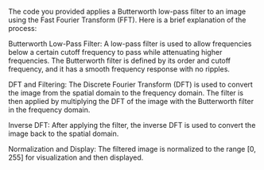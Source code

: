 The code you provided applies a Butterworth low-pass filter to an image using the Fast Fourier Transform (FFT). Here is a brief explanation of the process:

Butterworth Low-Pass Filter: A low-pass filter is used to allow frequencies below a certain cutoff frequency to pass while attenuating higher frequencies. 
The Butterworth filter is defined by its order and cutoff frequency, and it has a smooth frequency response with no ripples.

DFT and Filtering: The Discrete Fourier Transform (DFT) is used to convert the image from the spatial domain to the frequency domain.
The filter is then applied by multiplying the DFT of the image with the Butterworth filter in the frequency domain.

Inverse DFT: After applying the filter, the inverse DFT is used to convert the image back to the spatial domain.

Normalization and Display: The filtered image is normalized to the range [0, 255] for visualization and then displayed.
